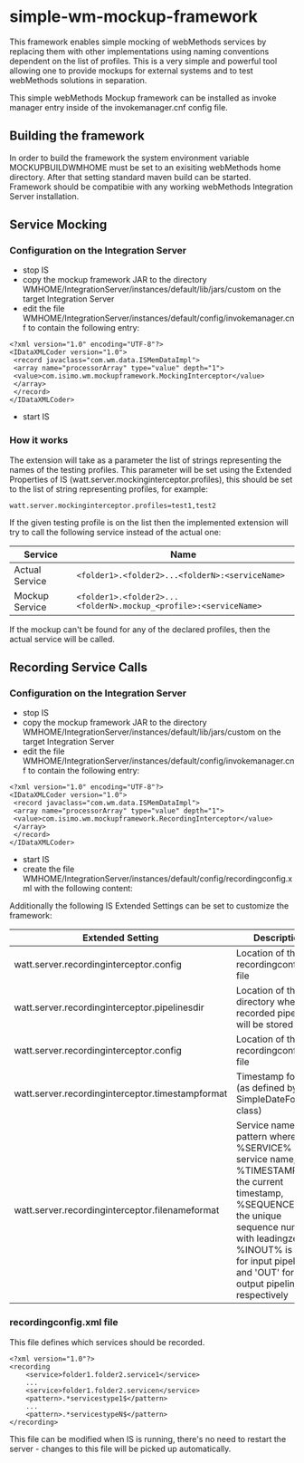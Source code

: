 # simple-wm-mockup-framework

This framework enables simple mocking of webMethods services by replacing them with other implementations using naming conventions dependent on the list of profiles. This is a very simple and powerful tool allowing one to provide mockups for external systems and to test webMethods solutions in separation.

This simple webMethods Mockup framework can be installed as invoke manager entry inside of the invokemanager.cnf config file.

## Building the framework
In order to build the framework the system environment variable MOCKUPBUILDWMHOME must be set to an exisiting webMethods home directory. After that setting standard maven build can be started. Framework should be compatibie with any working webMethods Integration Server installation.

## Service Mocking

### Configuration on the Integration Server
- stop IS
- copy the mockup framework JAR to the directory WMHOME/IntegrationServer/instances/default/lib/jars/custom on the target Integration Server
- edit the file WMHOME/IntegrationServer/instances/default/config/invokemanager.cnf to contain the following entry:

```
<?xml version="1.0" encoding="UTF-8"?>
<IDataXMLCoder version="1.0">
 <record javaclass="com.wm.data.ISMemDataImpl">
 <array name="processorArray" type="value" depth="1">
 <value>com.isimo.wm.mockupframework.MockingInterceptor</value>
 </array>
 </record>
</IDataXMLCoder>
```
- start IS

### How it works
The extension will take as a parameter the list of strings representing the names of the testing profiles. This parameter will be set using the Extended Properties of IS (watt.server.mockinginterceptor.profiles), this should be set to the list of string representing profiles, for example:

`watt.server.mockinginterceptor.profiles=test1,test2`

If the given testing profile is on the list then the implemented extension will try to call the following service instead of the actual one:


|Service | Name |
|-------|------|
| Actual Service | `<folder1>.<folder2>...<folderN>:<serviceName>`|
| Mockup Service | `<folder1>.<folder2>...<folderN>.mockup_<profile>:<serviceName>`|

If the mockup can't be found for any of the declared profiles, then the actual service will be called.

## Recording Service Calls

### Configuration on the Integration Server
- stop IS
- copy the mockup framework JAR to the directory WMHOME/IntegrationServer/instances/default/lib/jars/custom on the target Integration Server
- edit the file WMHOME/IntegrationServer/instances/default/config/invokemanager.cnf to contain the following entry:

```
<?xml version="1.0" encoding="UTF-8"?>
<IDataXMLCoder version="1.0">
 <record javaclass="com.wm.data.ISMemDataImpl">
 <array name="processorArray" type="value" depth="1">
 <value>com.isimo.wm.mockupframework.RecordingInterceptor</value>
 </array>
 </record>
</IDataXMLCoder>
```
- start IS
- create the file WMHOME/IntegrationServer/instances/default/config/recordingconfig.xml with the following content:

Additionally the following IS Extended Settings can be set to customize the framework:

|Extended Setting|Description|Default Value|
|------|------|-----|
|watt.server.recordinginterceptor.config|Location of the recordingconfig.xml file|config/recordingconfig.xml|
|watt.server.recordinginterceptor.pipelinesdir|Location of the directory where recorded pipelines will be stored|pipeline/recording|
|watt.server.recordinginterceptor.config|Location of the recordingconfig.xml file|pipeline/recording|
|watt.server.recordinginterceptor.timestampformat|Timestamp format (as defined by Java SimpleDateFormat class)|yyyyMMdd_HHmmssSSS|
|watt.server.recordinginterceptor.filenameformat|Service name pattern where %SERVICE% is the service name, %TIMESTAMP% is the current timestamp, %SEQUENCE% is the unique sequence number with leadingzeros, %INOUT% is ('IN' for input pipeline and 'OUT' for output pipeline respectively| %SERVICE%\_%TIMESTAMP%\_%SEQUENCE%\_%INOUT%.xml|

### recordingconfig.xml file

This file defines which services should be recorded.

```
<?xml version="1.0"?>
<recording
	<service>folder1.folder2.service1</service>
	...
	<service>folder1.folder2.servicen</service>
	<pattern>.*servicestype1$</pattern>
	...
	<pattern>.*servicestypeN$</pattern>
</recording>
```

This file can be modified when IS is running, there's no need to restart the server - changes to this file will be picked up automatically.


